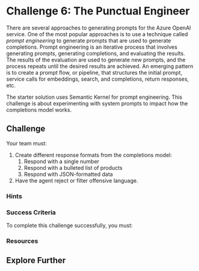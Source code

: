 # Challenge 6: The Punctual Engineer

There are several approaches to generating prompts for the Azure OpenAI service. One of the most popular approaches is to use a technique called *prompt engineering* to generate prompts that are used to generate completions. Prompt engineering is an iterative process that involves generating prompts, generating completions, and evaluating the results. The results of the evaluation are used to generate new prompts, and the process repeats until the desired results are achieved. An emerging pattern is to create a prompt flow, or pipeline, that structures the initial prompt, service calls for embeddings, search, and completions, return responses, etc.

The starter solution uses Semantic Kernel for prompt engineering. This challenge is about experimenting with system prompts to impact how the completions model works.

## Challenge

Your team must:

1. Create different response formats from the completions model:
   1. Respond with a single number
   2. Respond with a bulleted list of products
   3. Respond with JSON-formatted data
2. Have the agent reject or filter offensive language.

### Hints



### Success Criteria

To complete this challenge successfully, you must:



### Resources



## Explore Further


